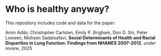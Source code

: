 # Who is healthy anyway?

This repository includes code and data for the paper:

Amin Adibi, Christopher Carlsten, Emily P. Brigham, Don D. Sin, Peter Loewen, Mohsen Sadatsafavi, **Social Determinants of Health and Racial Disparities in Lung Function: Findings from NHANES 2007-2012**, *under review*, 2025
